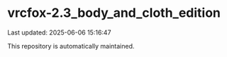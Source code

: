 # vrcfox-2.3_body_and_cloth_edition

Last updated: 2025-06-06 15:16:47

This repository is automatically maintained.
